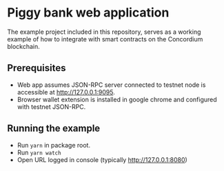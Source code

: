 # Piggy bank web application

The example project included in this repository, serves as a working example of how to integrate with smart contracts on the Concordium blockchain.

## Prerequisites

-   Web app assumes JSON-RPC server connected to testnet node is accessible at http://127.0.0.1:9095.
-   Browser wallet extension is installed in google chrome and configured with testnet JSON-RPC.

## Running the example

-   Run `yarn` in package root.
-   Run `yarn watch`
-   Open URL logged in console (typically http://127.0.0.1:8080)
